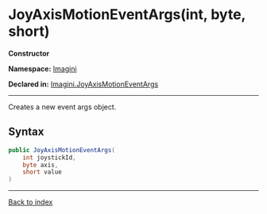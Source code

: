 # JoyAxisMotionEventArgs(int, byte, short)

**Constructor**

**Namespace:** [Imagini](Imagini.md)

**Declared in:** [Imagini.JoyAxisMotionEventArgs](Imagini.JoyAxisMotionEventArgs.md)

------



Creates a new event args object.


## Syntax

```csharp
public JoyAxisMotionEventArgs(
	int joystickId,
	byte axis,
	short value
)
```

------

[Back to index](index.md)